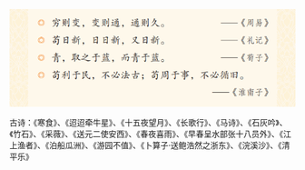 



![image-20220406230541178](image-20220406230541178.png)

古诗：《寒食》、《迢迢牵牛星》、《十五夜望月》、《长歌行》、《马诗》、《石灰吟》、《竹石》、《采薇》、《送元二使安西》、《春夜喜雨》、《早春呈水部张十八员外》、《江上渔者》、《泊船瓜洲》、《游园不值》、《卜算子·送鲍浩然之浙东》、《浣溪沙》、《清平乐》